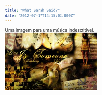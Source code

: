 ```yaml
---
title: "What Sarah Said?"
date: "2012-07-17T14:15:03.000Z"
---
```


Uma imagem para uma música indescritível. [![sarah](04117e6f-5b43-49f9-9348-2e04fd65bcd6.jpg)](http://www.diogocezar.com.br/wp-content/uploads/2012/07/sarah.jpg)